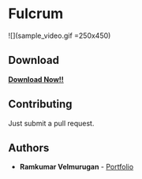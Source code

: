 # Fulcrum
![](sample_video.gif =250x450)
## Download
<strong>
<a href="https://github.com/spkdroid/Fulcrum/blob/master/app-debug.apk">Download Now!!</a>
</strong>

## Contributing
Just submit a pull request.

## Authors

* **Ramkumar Velmurugan** - <a href="http://www.spkdroid.com/CV/">Portfolio</a>

